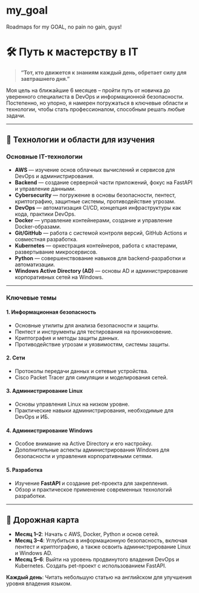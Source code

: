 # my_goal
Roadmaps for my GOAL, no pain no gain, guys!

# 🛠️ Путь к мастерству в IT

> **“Тот, кто движется к знаниям каждый день, обретает силу для завтрашнего дня.”**

Моя цель на ближайшие 6 месяцев – пройти путь от новичка до уверенного специалиста в DevOps и информационной безопасности. Постепенно, но упорно, я намерен погружаться в ключевые области и технологии, чтобы стать профессионалом, способным решать любые задачи.

---

## 🚀 Технологии и области для изучения

### Основные IT-технологии

- **AWS** — изучение основ облачных вычислений и сервисов для DevOps и администрирования.
- **Backend** — создание серверной части приложений, фокус на FastAPI и управление данными.
- **Cybersecurity** — погружение в основы безопасности, пентест, криптографию, защитные системы, противодействие угрозам.
- **DevOps** — автоматизация CI/CD, концепция инфраструктуры как кода, практики DevOps.
- **Docker** — управление контейнерами, создание и управление Docker-образами.
- **Git/GitHub** — работа с системой контроля версий, GitHub Actions и совместная разработка.
- **Kubernetes** — оркестрация контейнеров, работа с кластерами, развертывание микросервисов.
- **Python** — совершенствование навыков для backend-разработки и автоматизации.
- **Windows Active Directory (AD)** — основы AD и администрирование корпоративных сетей на Windows.

---

### Ключевые темы

#### 1. Информационная безопасность
- Основные утилиты для анализа безопасности и защиты.
- Пентест и инструменты для тестирования на проникновение.
- Криптография и методы защиты данных.
- Противодействие угрозам и уязвимостям, системы защиты.

#### 2. Сети
- Протоколы передачи данных и сетевые устройства.
- Cisco Packet Tracer для симуляции и моделирования сетей.

#### 3. Администрирование Linux
- Основы управления Linux на низком уровне.
- Практические навыки администрирования, необходимые для DevOps и ИБ.

#### 4. Администрирование Windows
- Особое внимание на Active Directory и его настройку.
- Дополнительные аспекты администрирования Windows для безопасности и управления корпоративными сетями.

#### 5. Разработка
- Изучение **FastAPI** и создание pet-проекта для закрепления.
- Обзор и практическое применение современных технологий разработки.

---

## 🎯 Дорожная карта

- **Месяц 1–2**: Начать с AWS, Docker, Python и основ сетей.
- **Месяц 3–4**: Углубиться в информационную безопасность, включая пентест и криптографию, а также освоить администрирование Linux и Windows AD.
- **Месяц 5–6**: Выйти на уровень продвинутого владения DevOps и Kubernetes. Создать pet-проект с использованием FastAPI.

**Каждый день**: Читать небольшую статью на английском для улучшения уровня владения языком.
